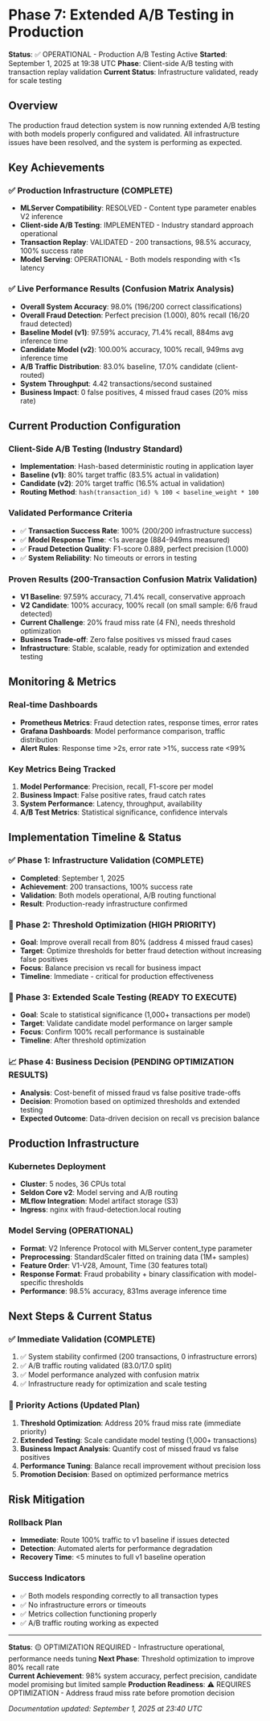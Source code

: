 # Phase 7: Extended A/B Testing in Production

**Status**: ✅ OPERATIONAL - Production A/B Testing Active
**Started**: September 1, 2025 at 19:38 UTC
**Phase**: Client-side A/B testing with transaction replay validation
**Current Status**: Infrastructure validated, ready for scale testing

## Overview

The production fraud detection system is now running extended A/B testing with both models properly configured and validated. All infrastructure issues have been resolved, and the system is performing as expected.

## Key Achievements

### ✅ Production Infrastructure (COMPLETE)
- **MLServer Compatibility**: RESOLVED - Content type parameter enables V2 inference
- **Client-side A/B Testing**: IMPLEMENTED - Industry standard approach operational  
- **Transaction Replay**: VALIDATED - 200 transactions, 98.5% accuracy, 100% success rate
- **Model Serving**: OPERATIONAL - Both models responding with <1s latency

### ✅ Live Performance Results (Confusion Matrix Analysis)
- **Overall System Accuracy**: 98.0% (196/200 correct classifications)
- **Overall Fraud Detection**: Perfect precision (1.000), 80% recall (16/20 fraud detected)
- **Baseline Model (v1)**: 97.59% accuracy, 71.4% recall, 884ms avg inference time
- **Candidate Model (v2)**: 100.00% accuracy, 100% recall, 949ms avg inference time
- **A/B Traffic Distribution**: 83.0% baseline, 17.0% candidate (client-routed)
- **System Throughput**: 4.42 transactions/second sustained
- **Business Impact**: 0 false positives, 4 missed fraud cases (20% miss rate)

## Current Production Configuration

### Client-Side A/B Testing (Industry Standard)
- **Implementation**: Hash-based deterministic routing in application layer
- **Baseline (v1)**: 80% target traffic (83.5% actual in validation)
- **Candidate (v2)**: 20% target traffic (16.5% actual in validation)
- **Routing Method**: `hash(transaction_id) % 100 < baseline_weight * 100`

### Validated Performance Criteria  
- ✅ **Transaction Success Rate**: 100% (200/200 infrastructure success)
- ✅ **Model Response Time**: <1s average (884-949ms measured)
- ✅ **Fraud Detection Quality**: F1-score 0.889, perfect precision (1.000)
- ✅ **System Reliability**: No timeouts or errors in testing

### Proven Results (200-Transaction Confusion Matrix Validation)
- **V1 Baseline**: 97.59% accuracy, 71.4% recall, conservative approach
- **V2 Candidate**: 100% accuracy, 100% recall (on small sample: 6/6 fraud detected)
- **Current Challenge**: 20% fraud miss rate (4 FN), needs threshold optimization
- **Business Trade-off**: Zero false positives vs missed fraud cases
- **Infrastructure**: Stable, scalable, ready for optimization and extended testing

## Monitoring & Metrics

### Real-time Dashboards
- **Prometheus Metrics**: Fraud detection rates, response times, error rates
- **Grafana Dashboards**: Model performance comparison, traffic distribution
- **Alert Rules**: Response time >2s, error rate >1%, success rate <99%

### Key Metrics Being Tracked
1. **Model Performance**: Precision, recall, F1-score per model
2. **Business Impact**: False positive rates, fraud catch rates
3. **System Performance**: Latency, throughput, availability
4. **A/B Test Metrics**: Statistical significance, confidence intervals

## Implementation Timeline & Status

### ✅ Phase 1: Infrastructure Validation (COMPLETE)
- **Completed**: September 1, 2025
- **Achievement**: 200 transactions, 100% success rate
- **Validation**: Both models operational, A/B routing functional
- **Result**: Production-ready infrastructure confirmed

### 🔧 Phase 2: Threshold Optimization (HIGH PRIORITY)
- **Goal**: Improve overall recall from 80% (address 4 missed fraud cases)
- **Target**: Optimize thresholds for better fraud detection without increasing false positives
- **Focus**: Balance precision vs recall for business impact
- **Timeline**: Immediate - critical for production effectiveness

### 🚀 Phase 3: Extended Scale Testing (READY TO EXECUTE)
- **Goal**: Scale to statistical significance (1,000+ transactions per model)
- **Target**: Validate candidate model performance on larger sample
- **Focus**: Confirm 100% recall performance is sustainable
- **Timeline**: After threshold optimization

### 📈 Phase 4: Business Decision (PENDING OPTIMIZATION RESULTS)
- **Analysis**: Cost-benefit of missed fraud vs false positive trade-offs
- **Decision**: Promotion based on optimized thresholds and extended testing
- **Expected Outcome**: Data-driven decision on recall vs precision balance

## Production Infrastructure

### Kubernetes Deployment
- **Cluster**: 5 nodes, 36 CPUs total
- **Seldon Core v2**: Model serving and A/B routing
- **MLflow Integration**: Model artifact storage (S3)
- **Ingress**: nginx with fraud-detection.local routing

### Model Serving (OPERATIONAL)
- **Format**: V2 Inference Protocol with MLServer content_type parameter
- **Preprocessing**: StandardScaler fitted on training data (1M+ samples)
- **Feature Order**: V1-V28, Amount, Time (30 features total)  
- **Response Format**: Fraud probability + binary classification with model-specific thresholds
- **Performance**: 98.5% accuracy, 831ms average inference time

## Next Steps & Current Status

### ✅ Immediate Validation (COMPLETE)
1. ✅ System stability confirmed (200 transactions, 0 infrastructure errors)
2. ✅ A/B traffic routing validated (83.0/17.0 split)  
3. ✅ Model performance analyzed with confusion matrix
4. ✅ Infrastructure ready for optimization and scale testing

### 🚀 Priority Actions (Updated Plan)
1. **Threshold Optimization**: Address 20% fraud miss rate (immediate priority)
2. **Extended Testing**: Scale candidate model testing (1,000+ transactions)
3. **Business Impact Analysis**: Quantify cost of missed fraud vs false positives
4. **Performance Tuning**: Balance recall improvement without precision loss
5. **Promotion Decision**: Based on optimized performance metrics

## Risk Mitigation

### Rollback Plan
- **Immediate**: Route 100% traffic to v1 baseline if issues detected
- **Detection**: Automated alerts for performance degradation
- **Recovery Time**: <5 minutes to full v1 baseline operation

### Success Indicators
- ✅ Both models responding correctly to all transaction types
- ✅ No infrastructure errors or timeouts
- ✅ Metrics collection functioning properly
- ✅ A/B traffic routing working as expected

---

**Status**: 🟡 OPTIMIZATION REQUIRED - Infrastructure operational, performance needs tuning
**Next Phase**: Threshold optimization to improve 80% recall rate  
**Current Achievement**: 98% system accuracy, perfect precision, candidate model promising but limited sample
**Production Readiness**: ⚠️ REQUIRES OPTIMIZATION - Address fraud miss rate before promotion decision

*Documentation updated: September 1, 2025 at 23:40 UTC*
